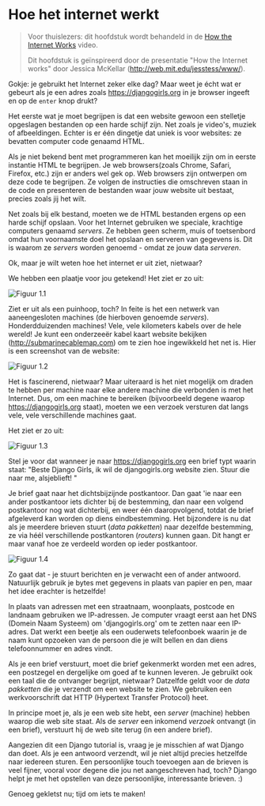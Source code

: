 # Hoe het internet werkt

> Voor thuislezers: dit hoofdstuk wordt behandeld in de [How the Internet Works](https://www.youtube.com/watch?v=oM9yAA09wdc) video.
> 
> Dit hoofdstuk is geïnspireerd door de presentatie "How the Internet works" door Jessica McKellar (http://web.mit.edu/jesstess/www/).

Gokje: je gebruikt het Internet zeker elke dag? Maar weet je écht wat er gebeurt als je een adres zoals https://djangogirls.org in je browser ingeeft en op de `enter` knop drukt?

Het eerste wat je moet begrijpen is dat een website gewoon een stelletje opgeslagen bestanden op een harde schijf zijn. Net zoals je video's, muziek of afbeeldingen. Echter is er één dingetje dat uniek is voor websites: ze bevatten computer code genaamd HTML.

Als je niet bekend bent met programmeren kan het moeilijk zijn om in eerste instantie HTML te begrijpen. Je web browsers(zoals Chrome, Safari, Firefox, etc.) zijn er anders wel gek op. Web browsers zijn ontwerpen om deze code te begrijpen. Ze volgen de instructies die omschreven staan in de code en presenteren de bestanden waar jouw website uit bestaat, precies zoals jij het wilt.

Net zoals bij elk bestand, moeten we de HTML bestanden ergens op een harde schijf opslaan. Voor het Internet gebruiken we speciale, krachtige computers genaamd *servers*. Ze hebben geen scherm, muis of toetsenbord omdat hun voornaamste doel het opslaan en serveren van gegevens is. Dit is waarom ze *servers* worden genoemd - omdat ze jouw data *serveren*.

Ok, maar je wilt weten hoe het internet er uit ziet, nietwaar?

We hebben een plaatje voor jou getekend! Het ziet er zo uit:

![Figuur 1.1](images/internet_1.png)

Ziet er uit als een puinhoop, toch? In feite is het een netwerk van aaneengesloten machines (de hierboven genoemde *servers*). Honderdduizenden machines! Vele, vele kilometers kabels over de hele wereld! Je kunt een onderzeeër kabel kaart website bekijken (http://submarinecablemap.com) om te zien hoe ingewikkeld het net is. Hier is een screenshot van de website:

![Figuur 1.2](images/internet_3.png)

Het is fascinerend, nietwaar? Maar uiteraard is het niet mogelijk om draden te hebben per machine naar elke andere machine die verbonden is met het Internet. Dus, om een machine te bereiken (bijvoorbeeld degene waarop https://djangogirls.org staat), moeten we een verzoek versturen dat langs vele, vele verschillende machines gaat.

Het ziet er zo uit:

![Figuur 1.3](images/internet_2.png)

Stel je voor dat wanneer je naar https://djangogirls.org een brief typt waarin staat: "Beste Django Girls, ik wil de djangogirls.org website zien. Stuur die naar me, alsjeblieft! "

Je brief gaat naar het dichtsbijzijnde postkantoor. Dan gaat 'ie naar een ander postkantoor iets dichter bij de bestemming, dan naar een volgend postkantoor nog wat dichterbij, en weer één daaropvolgend, totdat de brief afgeleverd kan worden op diens eindbestemming. Het bijzondere is nu dat als je meerdere brieven stuurt (*data pakketten*) naar dezelfde bestemming, ze via héél verschillende postkantoren (*routers*) kunnen gaan. Dit hangt er maar vanaf hoe ze verdeeld worden op ieder postkantoor.

![Figuur 1.4](images/internet_4.png)

Zo gaat dat - je stuurt berichten en je verwacht een of ander antwoord. Natuurlijk gebruik je bytes met gegevens in plaats van papier en pen, maar het idee erachter is hetzelfde!

In plaats van adressen met een straatnaam, woonplaats, postcode en landnaam gebruiken we IP-adressen. Je computer vraagt eerst aan het DNS (Domein Naam Systeem) om 'djangogirls.org' om te zetten naar een IP-adres. Dat werkt een beetje als een ouderwets telefoonboek waarin je de naam kunt opzoeken van de persoon die je wilt bellen en dan diens telefoonnummer en adres vindt.

Als je een brief verstuurt, moet die brief gekenmerkt worden met een adres, een postzegel en dergelijke om goed af te kunnen leveren. Je gebruikt ook een taal die de ontvanger begrijpt, nietwaar? Datzelfde geldt voor de *data pakketten* die je verzendt om een website te zien. We gebruiken een werkvoorschrift dat HTTP (Hypertext Transfer Protocol) heet.

In principe moet je, als je een web site hebt, een *server* (machine) hebben waarop die web site staat. Als de *server* een inkomend *verzoek* ontvangt (in een brief), verstuurt hij de web site terug (in een andere brief).

Aangezien dit een Django tutorial is, vraag je je misschien af wat Django dan doet. Als je een antwoord verzendt, wil je niet altijd precies hetzelfde naar iedereen sturen. Een persoonlijke touch toevoegen aan de brieven is veel fijner, vooral voor degene die jou net aangeschreven had, toch? Django helpt je met het opstellen van deze persoonlijke, interessante brieven. :)

Genoeg gekletst nu; tijd om iets te maken!